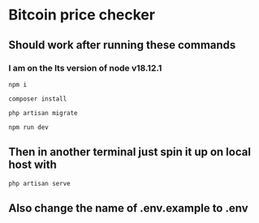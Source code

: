 # Bitcoin price checker
## Should work after running these commands

### I am on the lts version of node v18.12.1

```npm i```

```composer install```

```php artisan migrate```

```npm run dev```

## Then in another terminal just spin it up on local host with

```php artisan serve```

## Also change the name of .env.example to .env
